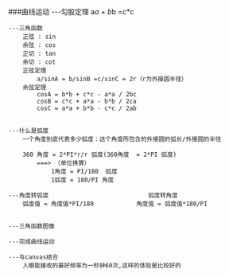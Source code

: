 ###曲线运动
	---勾股定理
			a*a + b*b =c*c
			
	---三角函数
		正弦 : sin
		余弦 : cos
		正切 : tan
		余切 : cot
		正弦定理
			a/sinA = b/sinB =c/sinC = 2r（r为外接圆半径）
		余弦定理
			cosA = b*b + c*c - a*a / 2bc
			cosB = c*c + a*a - b*b / 2ca
			cosC = a*a + b*b - c*c / 2ab
				
	
	---什么是弧度	
		一个角度到底代表多少弧度：这个角度所包含的外接圆的弧长/外接圆的半径
		
		360 角度 = 2*PI*r/r 弧度(360角度  = 2*PI 弧度)   		
			===> （单位换算）
				1角度 = PI/180  弧度 
				1弧度 = 180/PI 角度
			
	---角度转弧度				            弧度转角度
		弧度值 = 角度值*PI/180			角度值 = 弧度值*180/PI
			
									   
	---三角函数图像
		
	---完成曲线运动
	
	---与canvas结合
		人眼能接收的最好频率为一秒钟60次,这样的体验是比较好的
	
		
		
		